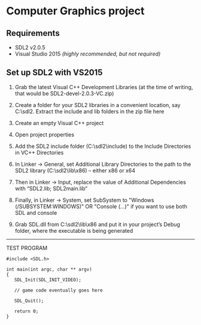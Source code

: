 # Computer Graphics project

## Requirements
+ SDL2 v2.0.5
+ Visual Studio 2015 *(highly recommended, but not required)*

## Set up SDL2 with VS2015

1. Grab the latest Visual C++ Development Libraries (at the time of writing, that would be SDL2-devel-2.0.3-VC.zip)

2. Create a folder for your SDL2 libraries in a convenient location, say C:\sdl2. Extract the include and lib folders in the zip file here

3. Create an empty Visual C++ project

4. Open project properties

5. Add the SDL2 include folder (C:\sdl2\include) to the Include Directories in VC++ Directories

6. In Linker -> General, set Additional Library Directories to the path to the SDL2 library (C:\sdl2\lib\x86) – either x86 or x64

7. Then in Linker -> Input, replace the value of Additional Dependencies with “SDL2.lib; SDL2main.lib“

8. Finally, in Linker -> System, set SubSystem to "Windows (/SUBSYSTEM:WINDOWS)" OR "Console (...)" if you want to use both SDL and console

9. Grab SDL.dll from C:\sdl2\lib\x86 and put it in your project’s Debug folder, where the executable is being generated

___


TEST PROGRAM
 ```
#include <SDL.h>

int main(int argc, char ** argv)
{
    SDL_Init(SDL_INIT_VIDEO);
 
    // game code eventually goes here
 
    SDL_Quit();
 
    return 0;
}
```
